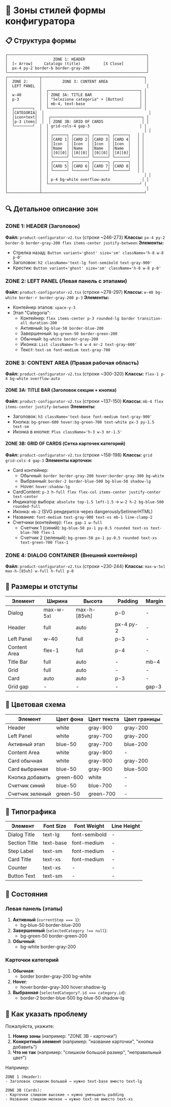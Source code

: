 # 🎨 Зоны стилей формы конфигуратора

## 📋 Структура формы

```
┌─────────────────────────────────────────────────────────────┐
│                    ZONE 1: HEADER                           │
│  [← Arrow]     Catalogo (title)          [X Close]          │
│  px-4 py-2 border-b border-gray-200                         │
└─────────────────────────────────────────────────────────────┘
┌──────────────┬─────────────────────────────────────────────┐
│  ZONE 2:     │         ZONE 3: CONTENT AREA                │
│  LEFT PANEL  │                                              │
│              │  ┌────────────────────────────────────────┐ │
│  w-40        │  │ ZONE 3A: TITLE BAR                     │ │
│  p-3         │  │ "Seleziona categoria" + [Button]       │ │
│              │  │ mb-4, text-base                        │ │
│  ┌────────┐  │  └────────────────────────────────────────┘ │
│  │CATEGORIA│  │                                              │
│  │icon+text│  │  ┌────────────────────────────────────────┐ │
│  │p-3 items│  │  │ ZONE 3B: GRID OF CARDS                 │ │
│  └────────┘  │  │ grid-cols-4 gap-3                      │ │
│              │  │                                          │ │
│              │  │ ┌──────┐ ┌──────┐ ┌──────┐ ┌──────┐   │ │
│              │  │ │CARD 1│ │CARD 2│ │CARD 3│ │CARD 4│   │ │
│              │  │ │Icon  │ │Icon  │ │Icon  │ │Icon  │   │ │
│              │  │ │Name  │ │Name  │ │Name  │ │Name  │   │ │
│              │  │ │[0][0]│ │[0][0]│ │[0][0]│ │[0][0]│   │ │
│              │  │ └──────┘ └──────┘ └──────┘ └──────┘   │ │
│              │  │ ┌──────┐ ┌──────┐ ┌──────┐ ┌──────┐   │ │
│              │  │ │CARD 5│ │CARD 6│ │CARD 7│ │CARD 8│   │ │
│              │  │ └──────┘ └──────┘ └──────┘ └──────┘   │ │
│              │  │                                          │ │
│              │  │ p-4 bg-white overflow-auto              │ │
│              │  └────────────────────────────────────────┘ │
│              │                                              │
└──────────────┴─────────────────────────────────────────────┘
```

## 🔍 Детальное описание зон

### ZONE 1: HEADER (Заголовок)
**Файл:** `product-configurator-v2.tsx` (строки ~246-273)
**Классы:** `px-4 py-2 border-b border-gray-200 flex items-center justify-between`
**Элементы:**
- Стрелка назад: `Button variant='ghost' size='sm' className='h-8 w-8 p-0'`
- Заголовок: `h2 className='text-lg font-semibold text-gray-900'`
- Крестик: `Button variant='ghost' size='sm' className='h-8 w-8 p-0'`

### ZONE 2: LEFT PANEL (Левая панель с этапами)
**Файл:** `product-configurator-v2.tsx` (строки ~278-297)
**Классы:** `w-40 bg-white border-r border-gray-200 p-3`
**Элементы:**
- Контейнер этапов: `space-y-3`
- Этап "Categoria": 
  - Контейнер: `flex items-center p-3 rounded-lg border transition-all duration-200`
  - Активный: `bg-blue-50 border-blue-200`
  - Завершенный: `bg-green-50 border-green-200`
  - Обычный: `bg-white border-gray-200`
  - Иконка: `List className='h-4 w-4 mr-2 text-gray-600'`
  - Текст: `text-sm font-medium text-gray-700`

### ZONE 3: CONTENT AREA (Правая рабочая область)
**Файл:** `product-configurator-v2.tsx` (строки ~300-320)
**Классы:** `flex-1 p-4 bg-white overflow-auto`

#### ZONE 3A: TITLE BAR (Заголовок секции + кнопка)
**Файл:** `product-configurator-v2.tsx` (строки ~137-150)
**Классы:** `mb-4 flex items-center justify-between`
**Элементы:**
- Заголовок: `h3 className='text-base font-medium text-gray-900'`
- Кнопка: `bg-green-600 hover:bg-green-700 text-white px-3 py-1.5 text-sm`
- Иконка в кнопке: `Plus className='h-3 w-3 mr-1.5'`

#### ZONE 3B: GRID OF CARDS (Сетка карточек категорий)
**Файл:** `product-configurator-v2.tsx` (строки ~158-198)
**Классы:** `grid grid-cols-4 gap-3`
**Элементы карточки:**
- Card контейнер: 
  - Обычный: `border border-gray-200 hover:border-gray-300 bg-white`
  - Выбранный: `border-2 border-blue-500 bg-blue-50 shadow-lg`
  - Hover: `hover:shadow-lg`
- CardContent: `p-3 h-full flex flex-col items-center justify-center text-center`
- Индикатор выбора: `absolute top-1.5 left-1.5` → `w-2 h-2 bg-blue-500 rounded-full`
- Иконка: `mb-2` (SVG рендерится через dangerouslySetInnerHTML)
- Название: `font-medium text-gray-900 text-xs mb-1 line-clamp-2`
- Счетчики (контейнер): `flex gap-1 w-full`
  - Счетчик 1 (синий): `bg-blue-50 px-1 py-0.5 rounded text-xs text-blue-700 flex-1`
  - Счетчик 2 (зеленый): `bg-green-50 px-1 py-0.5 rounded text-xs text-green-700 flex-1`

### ZONE 4: DIALOG CONTAINER (Внешний контейнер)
**Файл:** `product-configurator-v2.tsx` (строки ~230-244)
**Классы:** `max-w-5xl max-h-[85vh] w-full h-full p-0`

## 📏 Размеры и отступы

| Элемент | Ширина | Высота | Padding | Margin |
|---------|--------|--------|---------|--------|
| Dialog | max-w-5xl | max-h-[85vh] | p-0 | - |
| Header | full | auto | px-4 py-2 | - |
| Left Panel | w-40 | full | p-3 | - |
| Content Area | flex-1 | full | p-4 | - |
| Title Bar | full | auto | - | mb-4 |
| Grid | full | auto | - | - |
| Card | auto | auto | p-3 | - |
| Grid gap | - | - | - | gap-3 |

## 🎨 Цветовая схема

| Элемент | Цвет фона | Цвет текста | Цвет границы |
|---------|-----------|-------------|--------------|
| Header | white | gray-900 | gray-200 |
| Left Panel | white | gray-700 | gray-200 |
| Активный этап | blue-50 | gray-700 | blue-200 |
| Content Area | white | gray-900 | - |
| Card обычная | white | gray-900 | gray-200 |
| Card выбранная | blue-50 | gray-900 | blue-500 |
| Кнопка добавить | green-600 | white | - |
| Счетчик синий | blue-50 | blue-700 | - |
| Счетчик зеленый | green-50 | green-700 | - |

## 📝 Типографика

| Элемент | Font Size | Font Weight | Line Height |
|---------|-----------|-------------|-------------|
| Dialog Title | text-lg | font-semibold | - |
| Section Title | text-base | font-medium | - |
| Step Label | text-sm | font-medium | - |
| Card Title | text-xs | font-medium | - |
| Counter | text-xs | - | - |
| Button Text | text-sm | - | - |

## 🔄 Состояния

### Левая панель (этапы)
1. **Активный** (`currentStep === 1`):
   - bg-blue-50 border-blue-200
2. **Завершенный** (`selectedCategory !== null`):
   - bg-green-50 border-green-200
3. **Обычный**:
   - bg-white border-gray-200

### Карточки категорий
1. **Обычная**:
   - border border-gray-200 bg-white
2. **Hover**:
   - hover:border-gray-300 hover:shadow-lg
3. **Выбранная** (`selectedCategory?.id === category.id`):
   - border-2 border-blue-500 bg-blue-50 shadow-lg

## 🎯 Как указать проблему

Пожалуйста, укажите:
1. **Номер зоны** (например: "ZONE 3B - карточки")
2. **Конкретный элемент** (например: "название карточки", "кнопка добавить")
3. **Что не так** (например: "слишком большой размер", "неправильный цвет")

Например:
```
ZONE 1 (Header):
- Заголовок слишком большой → нужно text-base вместо text-lg

ZONE 3B (Cards):
- Карточки слишком высокие → нужно уменьшить padding
- Название слишком мелкое → нужно text-sm вместо text-xs
```
